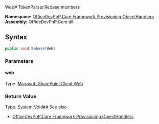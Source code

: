 Web# TokenParser.Rebase members
  

**Namespace:** [OfficeDevPnP.Core.Framework.Provisioning.ObjectHandlers](OfficeDevPnP.Core.Framework.Provisioning.ObjectHandlers.md)  
**Assembly:** OfficeDevPnP.Core.dll  
## Syntax
```C#
public void Rebase(Web)
```
### Parameters
#### web
Type: [Microsoft.SharePoint.Client.Web](Microsoft.SharePoint.Client.Web.md) 
#### 
### Return Value
Type: [System.Void](System.Void.md)## See also
- [OfficeDevPnP.Core.Framework.Provisioning.ObjectHandlers](OfficeDevPnP.Core.Framework.Provisioning.ObjectHandlers.md)
